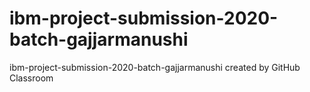 # ibm-project-submission-2020-batch-gajjarmanushi
ibm-project-submission-2020-batch-gajjarmanushi created by GitHub Classroom
